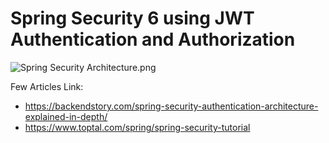 # Spring Security 6 using JWT Authentication and Authorization

![Spring Security Architecture.png](..%2F..%2F..%2F..%2F..%2Fvar%2Ffolders%2F7k%2F8cp3l43n0rs1k_f2q1rcx7_h0000gn%2FT%2FTemporaryItems%2FNSIRD_screencaptureui_no5V5F%2FScreenshot%202024-02-01%20at%201.12.46%E2%80%AFAM.png)

Few Articles Link: 
- https://backendstory.com/spring-security-authentication-architecture-explained-in-depth/
- https://www.toptal.com/spring/spring-security-tutorial
